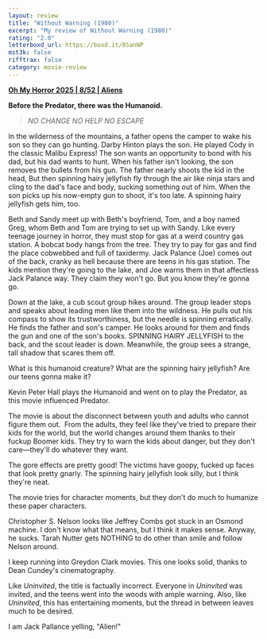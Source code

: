 ```yaml
---
layout: review
title: "Without Warning (1980)"
excerpt: "My review of Without Warning (1980)"
rating: "2.0"
letterboxd_url: https://boxd.it/8SanNP
mst3k: false
rifftrax: false
category: movie-review
---
```


<b><a href="https://boxd.it/BQGCY/detail">Oh My Horror 2025 | 8/52 | Aliens</a></b>

<b>Before the Predator, there was the Humanoid.</b>

<blockquote><i>NO CHANGE
NO HELP
NO ESCAPE</i></blockquote>

In the wilderness of the mountains, a father opens the camper to wake his son so they can go hunting. Darby Hinton plays the son. He played Cody in the classic Malibu Express! The son wants an opportunity to bond with his dad, but his dad wants to hunt. When his father isn't looking, the son removes the bullets from his gun. The father nearly shoots the kid in the head, But then spinning hairy jellyfish fly through the air like ninja stars and cling to the dad's face and body, sucking something out of him. When the son picks up his now-empty gun to shoot, it's too late. A spinning hairy jellyfish gets him, too.

Beth and Sandy meet up with Beth's boyfriend, Tom, and a boy named Greg, whom Beth and Tom are trying to set up with Sandy. Like every teenage journey in horror, they must stop for gas at a weird country gas station. A bobcat body hangs from the tree. They try to pay for gas and find the place cobwebbed and full of taxidermy. Jack Palance (Joe) comes out of the back, cranky as hell because there are teens in his gas station. The kids mention they're going to the lake, and Joe warns them in that affectless Jack Palance way. They claim they won't go. But you know they're gonna go.

Down at the lake, a cub scout group hikes around. The group leader stops and speaks about leading men like them into the wildness. He pulls out his compass to show its trustworthiness, but the needle is spinning erratically. He finds the father and son's camper. He looks around for them and finds the gun and one of the son's books. SPINNING HAIRY JELLYFISH to the back, and the scout leader is down. Meanwhile, the group sees a strange, tall shadow that scares them off.

What is this humanoid creature? What are the spinning hairy jellyfish? Are our teens gonna make it?

Kevin Peter Hall plays the Humanoid and went on to play the Predator, as this movie influenced Predator.

The movie is about the disconnect between youth and adults who cannot figure them out.  From the adults, they feel like they've tried to prepare their kids for the world, but the world changes around them thanks to their fuckup Boomer kids. They try to warn the kids about danger, but they don't care—they'll do whatever they want.

The gore effects are pretty good! The victims have goopy, fucked up faces that look pretty gnarly. The spinning hairy jellyfish look silly, but I think they're neat.

The movie tries for character moments, but they don't do much to humanize these paper characters.

Christopher S. Nelson looks like Jeffrey Combs got stuck in an Osmond machine. I don't know what that means, but I think it makes sense. Anyway, he sucks. Tarah Nutter gets NOTHING to do other than smile and follow Nelson around.

I keep running into Greydon Clark movies. This one looks solid, thanks to Dean Cundey's cinematography.

Like <i>Uninvited</i>, the title is factually incorrect. Everyone in <i>Uninvited</i> was invited, and the teens went into the woods with ample warning. Also, like <i>Uninvited</i>, this has entertaining moments, but the thread in between leaves much to be desired.

I am Jack Pallance yelling, "Alien!"
